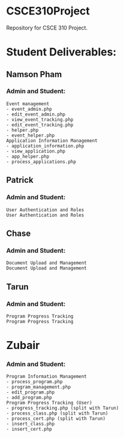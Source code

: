 # CSCE310Project
Repository for CSCE 310 Project.


# Student Deliverables:
## Namson Pham
  ### Admin and Student: 
    Event management
    - event_admin.php
    - edit_event_admin.php
    - view_event_tracking.php
    - edit_event_tracking.php
    - helper.php
    - event_helper.php
    Application Information Management
    - application_information.php
    - view_application.php
    - app_helper.php
    - process_applications.php

## Patrick
  ### Admin and Student: 
    User Authentication and Roles 
    User Authentication and Roles
    
## Chase
  ### Admin and Student: 
    Document Upload and Management
    Document Upload and Management
    
## Tarun
  ### Admin and Student: 
    Program Progress Tracking
    Program Progress Tracking
    
# Zubair
   ### Admin and Student: 
    Program Information Management
    - process_program.php
    - program_management.php
    - edit_program.php
    - add_program.php
    Program Progress Tracking (User)
    - progress_tracking.php (split with Tarun)
    - process_class.php (split with Tarun)
    - process_cert.php (split with Tarun)
    - insert_class.php
    - insert_cert.php
